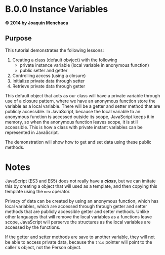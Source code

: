 # B.0.0 Instance Variables
**© 2014 by Joaquín Menchaca**

## Purpose

This tutorial demonstrates the following lessons:

1. Creating a class (default obvject) with the following
   * private instance variable (local variable in anonymous function)
   * public setter and getter
2. Controlling access (using a closure)
3. Initialize private data through setter
4. Retrieve private data through getter

This default object that acts as our class will have a private variable through use of a closure pattern, where we have an anonymous function store the variable as a local variable.  There will be a getter and setter method that are publicly accessible.  In JavaScript, because the local variable to an anonymous function is accessed outside its scope, JavaScript keeps it in memory, so when the anonymous function leaves scope, it is still accessible.  This is how a class with private instant variables can be represented in JavaScript.

The demonstration will show how to get and set data using these public methods.

# Notes

JavaScript (ES3 and ES5) does not really have a ***class***, but we can imitate this by creating a object that will used as a template, and then copying this template using the `new` operator.

Privacy of data can be created by using an anonymous function, which has local variables, which are accessed through through getter and setter methods that are publicly accessible getter and setter methods.  Unlike other languages that will remove the local variables as a functions leave scope, JavaScript will perserve the structures as the local variables are accessed by the functions.

If the getter and setter methods are save to another variable, they will not be able to access private data, because the `this` pointer will point to the caller's object, not the Person object.
